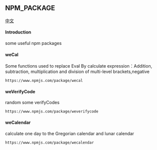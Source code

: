 ## NPM_PACKAGE

[中文](./README-CN.md '中文')

#### Introduction
some useful npm packages

#### weCal
Some functions used to replace Eval By calculate expression：Addition, subtraction, multiplication and division of multi-level brackets,negative
```
https://www.npmjs.com/package/wecal
```

#### weVerifyCode
random some verifyCodes
```
https://www.npmjs.com/package/weverifycode
```

#### weCalendar
calculate one day to the Gregorian calendar and lunar calendar
```
https://www.npmjs.com/package/wecalendar
```